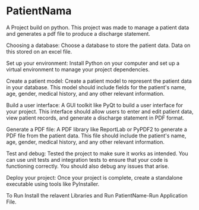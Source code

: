 # PatientNama
A Project build on python. This project was made to manage a patient data and generates a pdf file to produce a discharge statement.

Choosing a database: Choose a database to store the patient data. Data on this stored on an excel file.

Set up your environment: Install Python on your computer and set up a virtual environment to manage your project dependencies.

Create a patient model: Create a patient model to represent the patient data in your database. This model should include fields for the patient's name, age, gender, medical history, and any other relevant information.

Build a user interface: A GUI toolkit like PyQt to build a user interface for your project. This interface should allow users to enter and edit patient data, view patient records, and generate a discharge statement in PDF format.

Generate a PDF file: A PDF library like ReportLab or PyPDF2 to generate a PDF file from the patient data. This file should include the patient's name, age, gender, medical history, and any other relevant information.

Test and debug: Tested the project to make sure it works as intended. You can use unit tests and integration tests to ensure that your code is functioning correctly. You should also debug any issues that arise.

Deploy your project: Once your project is complete, create a standalone executable using tools like PyInstaller.

To Run Install the relavent Libraries and Run PatientName-Run Application File.

